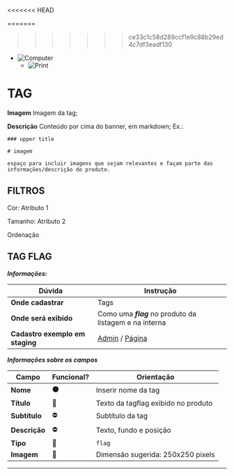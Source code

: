 



<<<<<<< HEAD

=======
>>>>>>> ce33c1c58d289ccf1e9c88b29ed4c7df3eadf130
- ![Computer](../images/prints/computer.png)
  - ![Print](../images/prints/03-tag.png)

# TAG

**Imagem**
Imagem da tag;

**Descrição**
Conteúdo por cima do banner, em markdown; Ex.:
```
### upper title

# imagem

espaço para incluir imagens que sejam relevantes e façam parte das informações/descrição do produto.
```

## FILTROS
Cor: Atributo 1

Tamanho: Atributo 2

Ordenação

## TAG FLAG

***Informações:***

| Dúvida                          | Instrução                                               |
| ------------------------------- | ------------------------------------------------------- |
| **Onde cadastrar**              | Tags                                                    |
| **Onde será exibido**           | Como uma ***flag*** no produto da listagem e na interna |
| **Cadastro exemplo em staging** | [Admin](https://template5.vnda.dev/admin/tags/editar?id=promo) / [Página](https://template5.vnda.dev/promo)|

***Informações sobre os campos***

| Campo         | Funcional?          | Orientação                        |
| ------------- | ------------------- | --------------------------------- |
| **Nome**      | :black_circle:      | Inserir nome da tag               |
| **Título**    | :large_blue_circle: | Texto da tagflag exibido no produto |
| **Subtítulo** | :no_entry:          | Subtítulo da tag                  |
| **Descrição** | :no_entry:          | Texto, fundo e posição            |
| **Tipo**      | :large_blue_circle: | `flag`                            |
| **Imagem**    | :large_blue_circle: | Dimensão sugerida: 250x250 pixels |

***
